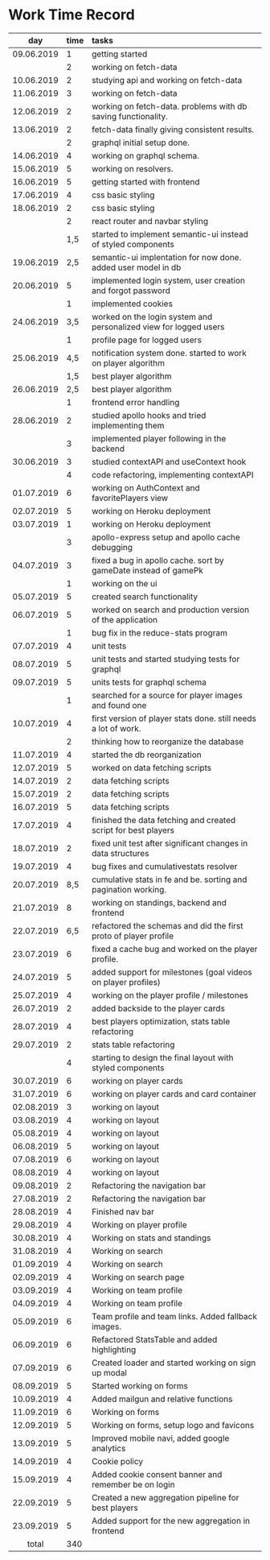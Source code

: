 # Work Time Record

|    day     | time | tasks                                                             |
| :--------: | :--- | :---------------------------------------------------------------- |
| 09.06.2019 | 1    | getting started                                                   |
|            | 2    | working on fetch-data                                             |
| 10.06.2019 | 2    | studying api and working on fetch-data                            |
| 11.06.2019 | 3    | working on fetch-data                                             |
| 12.06.2019 | 2    | working on fetch-data. problems with db saving functionality.     |
| 13.06.2019 | 2    | fetch-data finally giving consistent results.                     |
|            | 2    | graphql initial setup done.                                       |
| 14.06.2019 | 4    | working on graphql schema.                                        |
| 15.06.2019 | 5    | working on resolvers.                                             |
| 16.06.2019 | 5    | getting started with frontend                                     |
| 17.06.2019 | 4    | css basic styling                                                 |
| 18.06.2019 | 2    | css basic styling                                                 |
|            | 2    | react router and navbar styling                                   |
|            | 1,5  | started to implement semantic-ui instead of styled components     |
| 19.06.2019 | 2,5  | semantic-ui implentation for now done. added user model in db     |
| 20.06.2019 | 5    | implemented login system, user creation and forgot password       |
|            | 1    | implemented cookies                                               |
| 24.06.2019 | 3,5  | worked on the login system and personalized view for logged users |
|            | 1    | profile page for logged users                                     |
| 25.06.2019 | 4,5  | notification system done. started to work on player algorithm     |
|            | 1,5  | best player algorithm                                             |
| 26.06.2019 | 2,5  | best player algorithm                                             |
|            | 1    | frontend error handling                                           |
| 28.06.2019 | 2    | studied apollo hooks and tried implementing them                  |
|            | 3    | implemented player following in the backend                       |
| 30.06.2019 | 3    | studied contextAPI and useContext hook                            |
|            | 4    | code refactoring, implementing contextAPI                         |
| 01.07.2019 | 6    | working on AuthContext and favoritePlayers view                   |
| 02.07.2019 | 5    | working on Heroku deployment                                      |
| 03.07.2019 | 1    | working on Heroku deployment                                      |
|            | 3    | apollo-express setup and apollo cache debugging                   |
| 04.07.2019 | 3    | fixed a bug in apollo cache. sort by gameDate instead of gamePk   |
|            | 1    | working on the ui                                                 |
| 05.07.2019 | 5    | created search functionality                                      |
| 06.07.2019 | 5    | worked on search and production version of the application        |
|            | 1    | bug fix in the reduce-stats program                               |
| 07.07.2019 | 4    | unit tests                                                        |
| 08.07.2019 | 5    | unit tests and started studying tests for graphql                 |
| 09.07.2019 | 5    | units tests for graphql schema                                    |
|            | 1    | searched for a source for player images and found one             |
| 10.07.2019 | 4    | first version of player stats done. still needs a lot of work.    |
|            | 2    | thinking how to reorganize the database                           |
| 11.07.2019 | 4    | started the db reorganization                                     |
| 12.07.2019 | 5    | worked on data fetching scripts                                   |
| 14.07.2019 | 2    | data fetching scripts                                             |
| 15.07.2019 | 2    | data fetching scripts                                             |
| 16.07.2019 | 5    | data fetching scripts                                             |
| 17.07.2019 | 4    | finished the data fetching and created script for best players    |
| 18.07.2019 | 2    | fixed unit test after significant changes in data structures      |
| 19.07.2019 | 4    | bug fixes and cumulativestats resolver                            |
| 20.07.2019 | 8,5  | cumulative stats in fe and be. sorting and pagination working.    |
| 21.07.2019 | 8    | working on standings, backend and frontend                        |
| 22.07.2019 | 6,5  | refactored the schemas and did the first proto of player profile  |
| 23.07.2019 | 6    | fixed a cache bug and worked on the player profile.               |
| 24.07.2019 | 5    | added support for milestones (goal videos on player profiles)     |
| 25.07.2019 | 4    | working on the player profile / milestones                        |
| 26.07.2019 | 2    | added backside to the player cards                                |
| 28.07.2019 | 4    | best players optimization, stats table refactoring                |
| 29.07.2019 | 2    | stats table refactoring                                           |
|            | 4    | starting to design the final layout with styled components        |
| 30.07.2019 | 6    | working on player cards                                           |
| 31.07.2019 | 6    | working on player cards and card container                        |
| 02.08.2019 | 3    | working on layout                                                 |
| 03.08.2019 | 4    | working on layout                                                 |
| 05.08.2019 | 4    | working on layout                                                 |
| 06.08.2019 | 5    | working on layout                                                 |
| 07.08.2019 | 6    | working on layout                                                 |
| 08.08.2019 | 4    | working on layout                                                 |
| 09.08.2019 | 2    | Refactoring the navigation bar                                    |
| 27.08.2019 | 2    | Refactoring the navigation bar                                    |
| 28.08.2019 | 4    | Finished nav bar                                                  |
| 29.08.2019 | 4    | Working on player profile                                         |
| 30.08.2019 | 4    | Working on stats and standings                                    |
| 31.08.2019 | 4    | Working on search                                                 |
| 01.09.2019 | 4    | Working on search                                                 |
| 02.09.2019 | 4    | Working on search page                                            |
| 03.09.2019 | 4    | Working on team profile                                           |
| 04.09.2019 | 4    | Working on team profile                                           |
| 05.09.2019 | 6    | Team profile and team links. Added fallback images.               |
| 06.09.2019 | 6    | Refactored StatsTable and added highlighting                      |
| 07.09.2019 | 6    | Created loader and started working on sign up modal               |
| 08.09.2019 | 5    | Started working on forms                                          |
| 10.09.2019 | 4    | Added mailgun and relative functions                              |
| 11.09.2019 | 6    | Working on forms                                                  |
| 12.09.2019 | 5    | Working on forms, setup logo and favicons                         |
| 13.09.2019 | 5    | Improved mobile navi, added google analytics                      |
| 14.09.2019 | 4    | Cookie policy                                                     |
| 15.09.2019 | 4    | Added cookie consent banner and remember be on login              |
| 22.09.2019 | 5    | Created a new aggregation pipeline for best players               |
| 23.09.2019 | 5    | Added support for the new aggregation in frontend                 |
|   total    | 340  |                                                                   |
